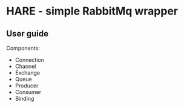 # HARE - simple RabbitMq wrapper

## User guide

Components:
- Connection
- Channel
- Exchange
- Queue
- Producer
- Consumer
- Binding
